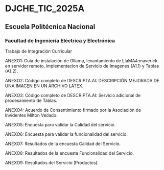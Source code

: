 # DJCHE_TIC_2025A

## Escuela Politécnica Nacional
### Facultad de Ingeniería Eléctrica y Electrónica

Trabajo de Integración Curricular 

ANEXO1: Guía de instalación de Ollama, levantamiento de LlaMA4:maverick en servidor remoto, implementacion de Servicio de Imagenes (A1.1) y Tablas (A1.2).

ANEXO2: Código completo de DESCRIPTA.AI: DESCRIPCIÓN MEJORADA DE UNA IMAGEN EN UN ARCHIVO LATEX.

ANEXO3: Código completo de DESCRIPTA.AI: Servicio adicional de procesamiento de Tablas.

ANEXO4: Acuerdo de Consentimiento firmado por la Asociación de Invidentes Milton Vedado.

ANEXO5: Encuesta para validar la Calidad del servicio.

ANEXO6: Encuesta para validar la funcionalidad del servicio.

ANEXO7: Resultados de la encuesta Calidad del Servicio.

ANEXO8: Resultados de la encuesta Funcionalidad del Servicio.

ANEXO9: Resultados del Servicio (Productos).


